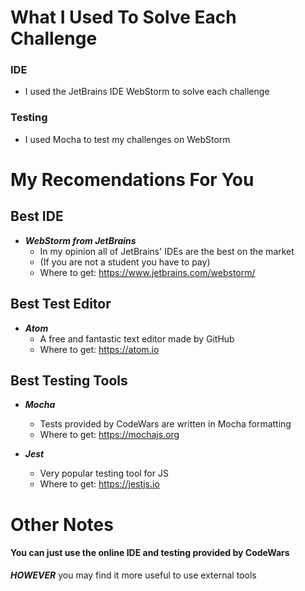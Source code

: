 # What I Used To Solve Each Challenge

### IDE
- I used the JetBrains IDE WebStorm to solve each challenge

### Testing
- I used Mocha to test my challenges on WebStorm


# My Recomendations For You
## Best IDE
* ***WebStorm from JetBrains*** 
  * In my opinion all of JetBrains' IDEs are the best on the market
  * (If you are not a student you have to pay) 
  * Where to get: https://www.jetbrains.com/webstorm/ 
  
## Best Test Editor
* ***Atom***
  * A free and fantastic text editor made by GitHub 
  * Where to get: https://atom.io
  
## Best Testing Tools
 * ***Mocha***
    * Tests provided by CodeWars are written in Mocha formatting
    * Where to get: https://mochajs.org
 
 * ***Jest***
    * Very popular testing tool for JS
    * Where to get: https://jestjs.io

# Other Notes

#### You can just use the online IDE and testing provided by CodeWars 

***HOWEVER*** you may find it more useful to use external tools
